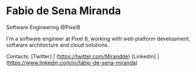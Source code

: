 ﻿# Fabio de Sena Miranda
 Software Engineering @Pixel8
 
I'm a software engineer at Pixel 8, working with web platform development, 
software architecture and cloud solutions.
 
Contacts: [Twitter] | (https://twitter.com/Mirandde)
          [Linkedin] | (https://www.linkedin.com/in/fabio-de-sena-miranda)
